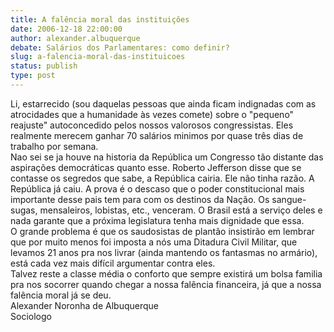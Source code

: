 ```yaml
---
title: A falência moral das instituiçôes
date: 2006-12-18 22:00:00
author: alexander.albuquerque
debate: Salários dos Parlamentares: como definir?
slug: a-falencia-moral-das-instituicoes
status: publish 
type: post
---
```


Li, estarrecido (sou daquelas pessoas que ainda ficam indignadas com as atrocidades que a humanidade às vezes comete) sobre o "pequeno" reajuste" autoconcedido pelos nossos valorosos congressistas. Eles realmente merecem ganhar 70 salários minimos por quase três dias de trabalho por semana.  
Nao sei se ja houve na historia da República um Congresso tão distante das aspirações democráticas quanto esse. Roberto Jefferson disse que se contasse os segredos que sabe, a República cairia. Ele não tinha razão. A República já caiu. A prova é o descaso que o poder constitucional mais importante desse pais tem para com os destinos da Nação. Os sangue-sugas, mensaleiros, lobistas, etc., venceram. O Brasil está a serviço deles e nada garante que a próxima legislatura tenha mais dignidade que essa.  
O grande problema é que os saudosistas de plantão insistirão em lembrar que por muito menos foi imposta a nós uma Ditadura Civil Militar, que levamos 21 anos pra nos livrar (ainda mantendo os fantasmas no armário), está cada vez mais difícil argumentar contra eles.  
Talvez reste a classe média o conforto que sempre existirá um bolsa familia pra nos socorrer quando chegar a nossa falência financeira, já que a nossa falência moral já se deu.  
Alexander Noronha de Albuquerque  
Sociologo
